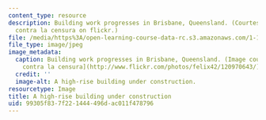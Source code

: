 ```yaml
---
content_type: resource
description: Building work progresses in Brisbane, Queensland. (Courtesy of Felix42
  contra la censura on flickr.)
file: /media/https%3A/open-learning-course-data-rc.s3.amazonaws.com/1-133-masters-of-engineering-concepts-of-engineering-practice-fall-2007/99305f837f221444496dac011f478796_1-133f07.jpg
file_type: image/jpeg
image_metadata:
  caption: Building work progresses in Brisbane, Queensland. (Image courtesy of [Felix42
    contra la censura](http://www.flickr.com/photos/felix42/120970643/) on Flickr.)
  credit: ''
  image-alt: A high-rise building under construction.
resourcetype: Image
title: A high-rise building under construction
uid: 99305f83-7f22-1444-496d-ac011f478796
---
```

